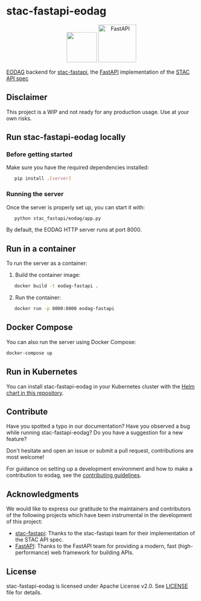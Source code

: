 # stac-fastapi-eodag

<p align="center">
  <img src="https://eodag.readthedocs.io/en/latest/_static/eodag_bycs.png" height=80 />
  <img src="https://fastapi.tiangolo.com/img/logo-margin/logo-teal.png" alt="FastAPI" height=100 />
</p>


[EODAG](https://github.com/CS-SI/eodag) backend for [stac-fastapi](https://github.com/stac-utils/stac-fastapi), the [FastAPI](https://fastapi.tiangolo.com/) implementation of the [STAC API spec](https://github.com/radiantearth/stac-api-spec)


## Disclaimer

This project is a WIP and not ready for any production usage. Use at your own risks.

## Run stac-fastapi-eodag locally

### Before getting started
Make sure you have the required dependencies installed:

```bash
   pip install .[server]
```

### Running the server
Once the server is properly set up, you can start it with:

```bash
   python stac_fastapi/eodag/app.py
```

By default, the EODAG HTTP server runs at port 8000.

## Run in a container

To run the server as a container:

1. Build the container image:

```bash
   docker build -t eodag-fastapi .
```

2. Run the container:

```bash
   docker run -p 8000:8000 eodag-fastapi
```

## Docker Compose
You can also run the server using Docker Compose:

```bash
docker-compose up
```

## Run in Kubernetes

You can install stac-fastapi-eodag in your Kubernetes cluster with the [Helm chart in this repository](./helm/stac-fastapi-eodag/README.md).


## Contribute

Have you spotted a typo in our documentation? Have you observed a bug while running stac-fastapi-eodag? Do you have a suggestion for a new feature?

Don't hesitate and open an issue or submit a pull request, contributions are most welcome!

For guidance on setting up a development environment and how to make a contribution to eodag, see the [contributing guidelines](./CONTRIBUTING.md).

## Acknowledgments

We would like to express our gratitude to the maintainers and contributors of the following projects which have been instrumental in the development of this project:

- [stac-fastapi](https://github.com/stac-utils/stac-fastapi): Thanks to the stac-fastapi team for their implementation of the STAC API spec.
- [FastAPI](https://github.com/FastAPI/FastAPI): Thanks to the FastAPI team for providing a modern, fast (high-performance) web framework for building APIs.


## License

stac-fastapi-eodag is licensed under Apache License v2.0.
See [LICENSE](LICENSE) file for details.
